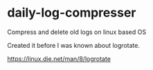 # daily-log-compresser
Compress and delete old logs on linux based OS

Created it before I was known about logrotate.

https://linux.die.net/man/8/logrotate

